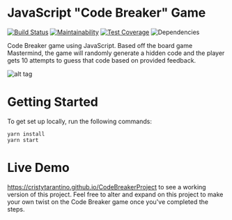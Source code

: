 

# JavaScript "Code Breaker" Game

[![Build Status](https://travis-ci.org/CristyTarantino/CodeBreakerProject.svg?branch=master)](https://travis-ci.org/CristyTarantino/CodeBreakerProject)
[![Maintainability](https://api.codeclimate.com/v1/badges/b8b43e6770e4f815988c/maintainability)](https://codeclimate.com/github/CristyTarantino/CodeBreakerProject/maintainability)
[![Test Coverage](https://api.codeclimate.com/v1/badges/b8b43e6770e4f815988c/test_coverage)](https://codeclimate.com/github/CristyTarantino/CodeBreakerProject/test_coverage)
![Dependencies](https://david-dm.org/CristyTarantino/CodeBreakerProject.svg)

Code Breaker game using JavaScript. Based off the board game Mastermind, the game will randomly generate a hidden code and the player gets 10 attempts to guess that code based on provided feedback.

![alt tag](https://cloud.githubusercontent.com/assets/5638847/22342332/074b39a4-e3c2-11e6-8147-d33c5937079a.gif)

# Getting Started

To get set up locally, run the following commands:

```
yarn install
yarn start
```

# Live Demo

https://cristytarantino.github.io/CodeBreakerProject to see a working version of this project. Feel free to alter and expand on this project to make your own twist on the Code Breaker game once you've completed the steps.
